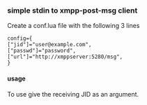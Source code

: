 ### simple stdin to xmpp-post-msg client

Create a conf.lua file with the following 3 lines
```
config={
["jid"]="user@example.com",
["passwd"]="password",
["url"]="http://xmppserver:5280/msg",
}
```

#### usage
To use give the receiving JID as an argument.

